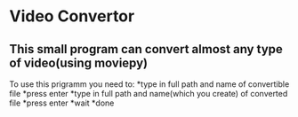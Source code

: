 # Video Convertor
This small program can convert almost any type of video(using moviepy)
---
To use this prigramm you need to:
*type in full path and name of convertible file
*press enter 
*type in full path and name(which you create) of converted file
*press enter
*wait
*done
